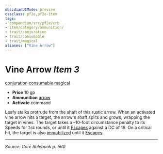 ```yaml
---
obsidianUIMode: preview
cssclass: pf2e,pf2e-item
tags:
- compendium/src/pf2e/crb
- item/category/ammunition/
- trait/conjuration
- trait/consumable
- trait/magical
aliases: ["Vine Arrow"]
---
```

# Vine Arrow *Item 3*  
[conjuration](rules/traits/conjuration.md "Conjuration School Trait")  [consumable](rules/traits/consumable.md "Consumable Item Trait")  [magical](rules/traits/magical.md "Magical Item Trait")  

- **Price** 10 gp
- **Ammunition** [arrow](compendium/equipment/items/arrow.md)
- **Activate** command

Leafy stalks protrude from the shaft of this rustic arrow. When an activated vine arrow hits a target, the arrow's shaft splits and grows, wrapping the target in vines. The target takes a –10-foot circumstance penalty to its Speeds for `2d4` rounds, or until it [Escapes](rules/actions/escape.md) against a DC of 19. On a critical hit, the target is also [immobilized](rules/conditions.md#Immobilized) until it [Escapes](rules/actions/escape.md).


---
*Source: Core Rulebook p. 560*